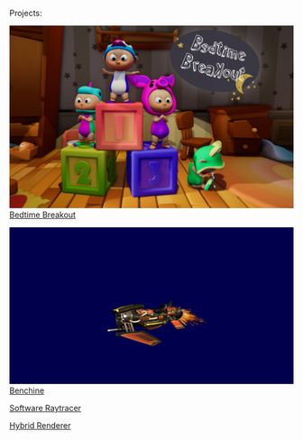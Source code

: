 Projects:

[<img src="Images/BedtimeBreakout.png"> Bedtime Breakout](Pages/BedtimeBreakout.md)

[<img src="Images/HybridRenderer.png"> Benchine](Pages/Benchine.md)

[Software Raytracer](Pages/SoftwareRaytracer.md)

[Hybrid Renderer](Pages/HybridRenderer.md)